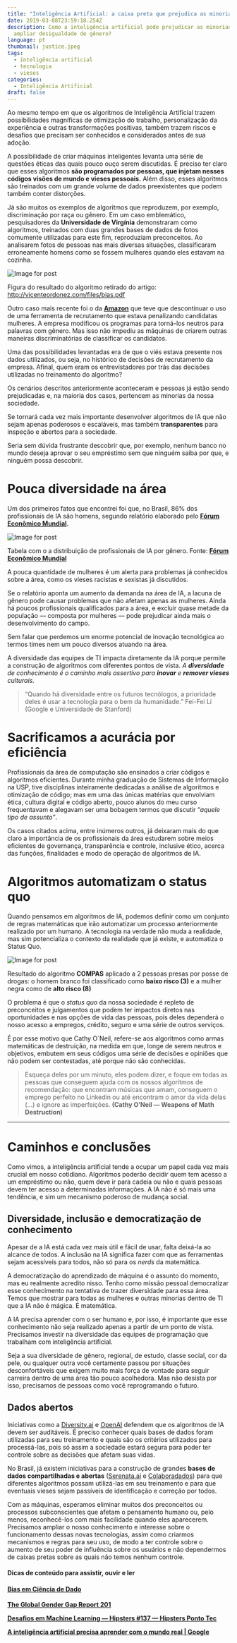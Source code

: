 ```yaml
---
title: "Inteligência Artificial: a caixa preta que prejudica as minorias"
date: 2019-03-08T23:59:18.254Z
description: Como a inteligência artificial pode prejudicar as minorias e
  ampliar desigualdade de gênero?
language: pt
thumbnail: justice.jpeg
tags:
  - inteligência artificial
  - tecnologia
  - vieses
categories:
  - Inteligência Artificial
draft: false
---
```

Ao mesmo tempo em que os algoritmos de Inteligência Artificial trazem possibilidades magníficas de otimização do trabalho, personalização da experiência e outras transformações positivas, também trazem riscos e desafios que precisam ser conhecidos e considerados antes de sua adoção.

A possibilidade de criar máquinas inteligentes levanta uma série de questões éticas das quais pouco ouço serem discutidas. É preciso ter claro que esses algoritmos **são programados por pessoas, que injetam nesses códigos visões de mundo e vieses pessoais.** Além disso, esses algoritmos são treinados com um grande volume de dados preexistentes que podem também conter distorções.

Já são muitos os exemplos de algoritmos que reproduzem, por exemplo, discriminação por raça ou gênero. Em um caso emblemático, pesquisadores da **Universidade de Virgínia** demonstraram como algoritmos, treinados com duas grandes bases de dados de fotos comumente utilizadas para este fim, reproduziam preconceitos. Ao analisarem fotos de pessoas nas mais diversas situações, classificaram erroneamente homens como se fossem mulheres quando eles estavam na cozinha.

![Image for post](https://miro.medium.com/max/1274/1*aTMzY5WGw16VBEI9qCXPVQ.png)

Figura do resultado do algoritmo retirado do artigo: <http://vicenteordonez.com/files/bias.pdf>

Outro caso mais recente foi o da **[Amazon](https://www.reuters.com/article/us-amazon-com-jobs-automation-insight/amazon-scraps-secret-ai-recruiting-tool-that-showed-bias-against-women-idUSKCN1MK08G)** que teve que descontinuar o uso de uma ferramenta de recrutamento que estava penalizando candidatas mulheres. A empresa modificou os programas para torná-los neutros para palavras com gênero. Mas isso não impediu as máquinas de criarem outras maneiras discriminatórias de classificar os candidatos.

Uma das possibilidades levantadas era de que o viés estava presente nos dados utilizados, ou seja, no histórico de decisões de recrutamento da empresa. Afinal, quem eram os entrevistadores por trás das decisões utilizadas no treinamento do algoritmo?

Os cenários descritos anteriormente aconteceram e pessoas já estão sendo prejudicadas e, na maioria dos casos, pertencem as minorias da nossa sociedade.

Se tornará cada vez mais importante desenvolver algoritmos de IA que não sejam apenas poderosos e escaláveis, mas também **transparentes** para inspeção e abertos para a sociedade.

Seria sem dúvida frustrante descobrir que, por exemplo, nenhum banco no mundo deseja aprovar o seu empréstimo sem que ninguém saiba por que, e ninguém possa descobrir.

# Pouca diversidade na área

Um dos primeiros fatos que encontrei foi que, no Brasil, 86% dos profissionais de IA são homens, segundo relatório elaborado pelo **[Fórum Econômico Mundial](https://www.weforum.org/reports/the-global-gender-gap-report-2018).**

![Image for post](https://miro.medium.com/max/1418/1*8A3k_kNUjCMSX_er8vQLcg.png)

Tabela com o a distribuição de profissionais de IA por gênero. Fonte: **[Fórum Econômico Mundial](https://www.weforum.org/reports/the-global-gender-gap-report-2018)**

A pouca quantidade de mulheres é um alerta para problemas já conhecidos sobre a área, como os vieses racistas e sexistas já discutidos.

Se o relatório aponta um aumento da demanda na área de IA, a lacuna de gênero pode causar problemas que não afetam apenas as mulheres. Ainda há poucos profissionais qualificados para a área, e excluir quase metade da população — composta por mulheres — pode prejudicar ainda mais o desenvolvimento do campo.

Sem falar que perdemos um enorme potencial de inovação tecnológica ao termos times nem um pouco diversos atuando na área.

A diversidade das equipes de TI impacta diretamente da IA porque permite a construção de algoritmos com diferentes pontos de vista. *A **diversidade** de conhecimento é o caminho mais assertivo para **inovar** e **remover vieses** culturais.*

> “Quando há diversidade entre os futuros tecnólogos, a prioridade deles é usar a tecnologia para o bem da humanidade.” Fei-Fei Li (Google e Universidade de Stanford)

# Sacrificamos a acurácia por eficiência

Profissionais da área de computação são ensinados a criar códigos e algoritmos eficientes. Durante minha graduação de Sistemas de Informação na USP, tive disciplinas inteiramente dedicadas a análise de algoritmos e otimização de código; mas em uma das únicas matérias que envolviam ética, cultura digital e código aberto, pouco alunos do meu curso frequentavam e alegavam ser uma bobagem termos que discutir “*aquele tipo de assunto”*.

Os casos citados acima, entre inúmeros outros, já deixaram mais do que claro a importância de os profissionais da área estudarem sobre meios eficientes de governança, transparência e controle, inclusive ético, acerca das funções, finalidades e modo de operação de algoritmos de IA.

# Algoritmos automatizam o status quo

Quando pensamos em algoritmos de IA, podemos definir como um conjunto de regras matemáticas que irão automatizar um processo anteriormente realizado por um humano. A tecnologia na verdade não muda a realidade, mas sim potencializa o contexto da realidade que já existe, e automatiza o Status Quo.

![Image for post](https://miro.medium.com/max/1062/0*a5aphHcP9bM-kO7k.jpg)

Resultado do algoritmo **COMPAS** aplicado a 2 pessoas presas por posse de drogas: o homem branco foi classificado como **baixo risco (3)** e a mulher negra como de **alto risco (8)**

O problema é que o *status quo* da nossa sociedade é repleto de preconceitos e julgamentos que podem ter impactos diretos nas oportunidades e nas opções de vida das pessoas, pois deles dependerá o nosso acesso a empregos, crédito, seguro e uma série de outros serviços.

É por esse motivo que Cathy O`Neil, refere-se aos algoritmos como armas matemáticas de destruição, na medida em que, longe de serem neutros e objetivos, embutem em seus códigos uma série de decisões e opiniões que não podem ser contestadas, até porque não são conhecidas.

> Esqueça deles por um minuto, eles podem dizer, e foque em todas as pessoas que conseguem ajuda com os nossos algoritmos de recomendação: que encontram músicas que amam, conseguem o emprego perfeito no Linkedin ou até encontram o amor da vida delas (…) e ignore as imperfeições. **(Cathy O’Neil — Weapons of Math Destruction)**

- - -

# Caminhos e conclusões

Como vimos, a inteligência artificial tende a ocupar um papel cada vez mais crucial em nosso cotidiano. Algoritmos poderão decidir quem tem acesso a um empréstimo ou não, quem deve ir para cadeia ou não e quais pessoas devem ter acesso a determinadas informações. A IA não é só mais uma tendência, e sim um mecanismo poderoso de mudança social.

## Diversidade, inclusão e democratização de conhecimento

Apesar de a IA está cada vez mais útil e fácil de usar, falta deixá-la ao alcance de todos. A inclusão na IA significa fazer com que as ferramentas sejam acessíveis para todos, não só para os *nerds* da matemática.

A democratização do aprendizado de máquina é o assunto do momento, mas eu realmente acredito nisso. Tenho como missão pessoal democratizar esse conhecimento na tentativa de trazer diversidade para essa área. Temos que mostrar para todas as mulheres e outras minorias dentro de TI que a IA não é mágica. É matemática.

A IA precisa aprender com o ser humano e, por isso, é importante que esse conhecimento não seja realizado apenas a partir de um ponto de vista. Precisamos investir na diversidade das equipes de programação que trabalham com inteligência artificial.

Seja a sua diversidade de gênero, regional, de estudo, classe social, cor da pele, ou qualquer outra você certamente passou por situações desconfortáveis que exigem muito mais força de vontade para seguir carreira dentro de uma área tão pouco acolhedora. Mas não desista por isso, precisamos de pessoas como você reprogramando o futuro.

## Dados abertos

Iniciativas como a [Diversity.ai](http://DIVErsity.ai) e [OpenAI](https://openai.com/) defendem que os algoritmos de IA devem ser auditáveis. É preciso conhecer quais bases de dados foram utilizadas para seu treinamento e quais são os critérios utilizados para processá-las, pois só assim a sociedade estará segura para poder ter controle sobre as decisões que afetam suas vidas.

No Brasil, já existem iniciativas para a construção de grandes **bases de dados compartilhadas e abertas** ([Serenata.ai](https://serenata.ai/) e [Colaboradados](https://colaboradados.github.io/)) para que diferentes algoritmos possam utilizá-las em seu treinamento e para que eventuais vieses sejam passíveis de identificação e correção por todos.

Com as máquinas, esperamos eliminar muitos dos preconceitos ou processos subconscientes que afetam o pensamento humano ou, pelo menos, reconhecê-los com mais facilidade quando eles aparecerem. Precisamos ampliar o nosso conhecimento e interesse sobre o funcionamento dessas novas tecnologias, assim como criarmos mecanismos e regras para seu uso, de modo a ter controle sobre o aumento de seu poder de influência sobre os usuários e não dependermos de caixas pretas sobre as quais não temos nenhum controle.

#### Dicas de conteúdo para assistir, ouvir e ler

#### **[Bias em Ciência de Dado](http://lgmoneda.github.io/2019/01/14/bias-data-science.html "http\://lgmoneda.github.io/2019/01/14/bias-data-science.html")**

**[The Global Gender Gap Report 201](https://www.weforum.org/reports/the-global-gender-gap-report-2018 "https\://www.weforum.org/reports/the-global-gender-gap-report-2018")**

**[Desafios em Machine Learning — Hipsters #137 — Hipsters Ponto Tec](https://hipsters.tech/desafios-em-machine-learning-hipsters-137/ "https\://hipsters.tech/desafios-em-machine-learning-hipsters-137/")**

[**A inteligência artificial precisa aprender com o mundo real | Google**](https://about.google/stories/gender-balance-diversity-important-to-machine-learning/?hl=pt-BR "https\://about.google/stories/gender-balance-diversity-important-to-machine-learning/?hl=pt-BR")
